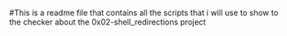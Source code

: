 #This is a readme file that contains all the scripts that i will use to show to the checker about the 0x02-shell_redirections project
